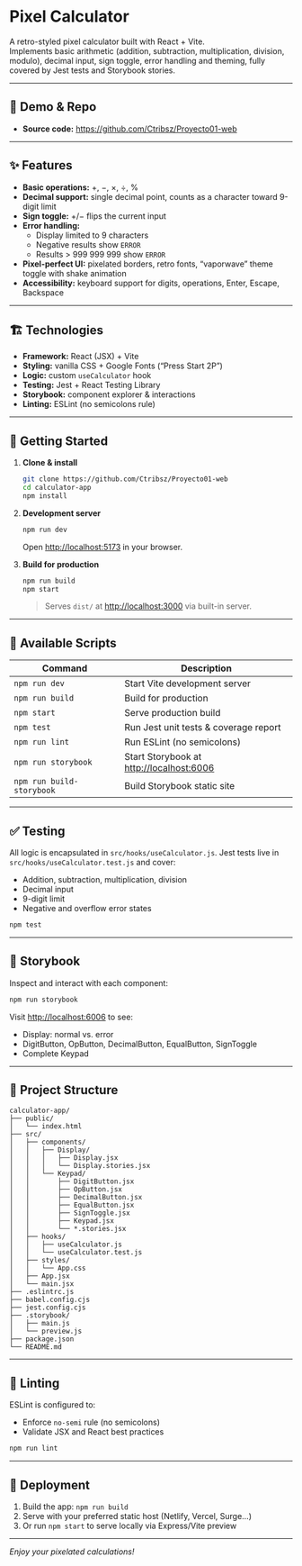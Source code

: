 # Pixel Calculator

A retro-styled pixel calculator built with React + Vite.  
Implements basic arithmetic (addition, subtraction, multiplication, division, modulo), decimal input, sign toggle, error handling and theming, fully covered by Jest tests and Storybook stories.

---

## 🔗 Demo & Repo
- **Source code:** https://github.com/Ctribsz/Proyecto01-web

---

## ✨ Features

- **Basic operations:** +, −, ×, ÷, %  
- **Decimal support:** single decimal point, counts as a character toward 9-digit limit  
- **Sign toggle:** +/− flips the current input  
- **Error handling:**  
  - Display limited to 9 characters  
  - Negative results show `ERROR`  
  - Results > 999 999 999 show `ERROR`  
- **Pixel-perfect UI:** pixelated borders, retro fonts, “vaporwave” theme toggle with shake animation  
- **Accessibility:** keyboard support for digits, operations, Enter, Escape, Backspace  

---

## 🏗️ Technologies

- **Framework:** React (JSX) + Vite  
- **Styling:** vanilla CSS + Google Fonts (“Press Start 2P”)  
- **Logic:** custom `useCalculator` hook  
- **Testing:** Jest + React Testing Library  
- **Storybook:** component explorer & interactions  
- **Linting:** ESLint (no semicolons rule)  

---

## 🚀 Getting Started

1. **Clone & install**  
   ```bash
   git clone https://github.com/Ctribsz/Proyecto01-web
   cd calculator-app
   npm install

2. **Development server**

   ```bash
   npm run dev
   ```

   Open [http://localhost:5173](http://localhost:5173) in your browser.

3. **Build for production**

   ```bash
   npm run build
   npm start
   ```

   > Serves `dist/` at [http://localhost:3000](http://localhost:3000) via built-in server.

---

## 📜 Available Scripts

| Command                   | Description                                                       |
| ------------------------- | ----------------------------------------------------------------- |
| `npm run dev`             | Start Vite development server                                     |
| `npm run build`           | Build for production                                              |
| `npm start`               | Serve production build                                            |
| `npm test`                | Run Jest unit tests & coverage report                             |
| `npm run lint`            | Run ESLint (no semicolons)                                        |
| `npm run storybook`       | Start Storybook at [http://localhost:6006](http://localhost:6006) |
| `npm run build-storybook` | Build Storybook static site                                       |

---

## ✅ Testing

All logic is encapsulated in `src/hooks/useCalculator.js`. Jest tests live in `src/hooks/useCalculator.test.js` and cover:

* Addition, subtraction, multiplication, division
* Decimal input
* 9-digit limit
* Negative and overflow error states

```bash
npm test
```

---

## 🎨 Storybook

Inspect and interact with each component:

```bash
npm run storybook
```

Visit [http://localhost:6006](http://localhost:6006) to see:

* Display: normal vs. error
* DigitButton, OpButton, DecimalButton, EqualButton, SignToggle
* Complete Keypad

---

## 📐 Project Structure

```
calculator-app/
├── public/
│   └── index.html
├── src/
│   ├── components/
│   │   ├── Display/
│   │   │   ├── Display.jsx
│   │   │   └── Display.stories.jsx
│   │   └── Keypad/
│   │       ├── DigitButton.jsx
│   │       ├── OpButton.jsx
│   │       ├── DecimalButton.jsx
│   │       ├── EqualButton.jsx
│   │       ├── SignToggle.jsx
│   │       ├── Keypad.jsx
│   │       └── *.stories.jsx
│   ├── hooks/
│   │   ├── useCalculator.js
│   │   └── useCalculator.test.js
│   ├── styles/
│   │   └── App.css
│   ├── App.jsx
│   └── main.jsx
├── .eslintrc.js
├── babel.config.cjs
├── jest.config.cjs
├── .storybook/
│   ├── main.js
│   └── preview.js
├── package.json
└── README.md
```

---

## 📜 Linting

ESLint is configured to:

* Enforce `no-semi` rule (no semicolons)
* Validate JSX and React best practices

```bash
npm run lint
```

---

## 🎯 Deployment

1. Build the app: `npm run build`
2. Serve with your preferred static host (Netlify, Vercel, Surge…)
3. Or run `npm start` to serve locally via Express/Vite preview

---

*Enjoy your pixelated calculations!*